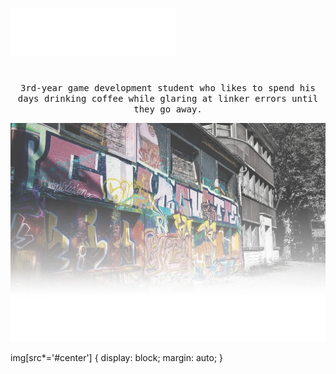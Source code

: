![Scrolling Text](https://raw.githubusercontent.com/ben-millar/ben-millar/master/HiImBen.gif#center)

<!--<h3 align="center">Hi, I'm Ben.</h3>-->

#

<p align="center">
  <samp>3rd-year game development student who likes to spend his days drinking coffee while glaring at linker errors until they go away.</samp>
</p>

![Scrolling Text](https://raw.githubusercontent.com/ben-millar/ben-millar/master/githubTopBanner2.png)


img[src*='#center'] { 
    display: block;
    margin: auto;
}

<!--
**ben-millar/ben-millar** is a ✨ _special_ ✨ repository because its `README.md` (this file) appears on your GitHub profile.

Here are some ideas to get you started:

- 🔭 I’m currently working on ...
- 🌱 I’m currently learning ...
- 👯 I’m looking to collaborate on ...
- 🤔 I’m looking for help with ...
- 💬 Ask me about ...
- 📫 How to reach me: ...
- 😄 Pronouns: ...
- ⚡ Fun fact: ...
-->

